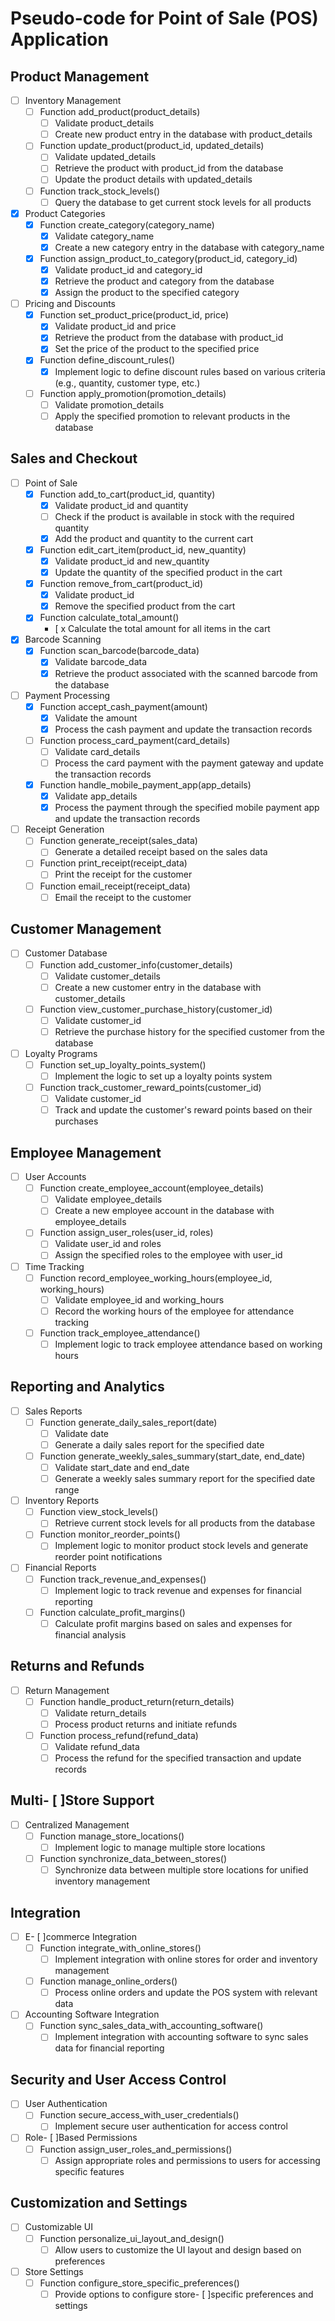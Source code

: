 # Pseudo-code for Point of Sale (POS) Application

## Product Management
- [ ] Inventory Management
    - [ ] Function add_product(product_details)
        - [ ] Validate product_details
        - [ ] Create new product entry in the database with product_details
    - [ ] Function update_product(product_id, updated_details)
        - [ ] Validate updated_details
        - [ ] Retrieve the product with product_id from the database
        - [ ] Update the product details with updated_details
    - [ ] Function track_stock_levels()
        - [ ] Query the database to get current stock levels for all products

- [x] Product Categories
    - [x] Function create_category(category_name)
        - [x] Validate category_name
        - [x] Create a new category entry in the database with category_name
    - [x] Function assign_product_to_category(product_id, category_id)
        - [x] Validate product_id and category_id
        - [x] Retrieve the product and category from the database
        - [x] Assign the product to the specified category

- [ ] Pricing and Discounts
    - [x] Function set_product_price(product_id, price)
        - [x] Validate product_id and price
        - [x] Retrieve the product from the database with product_id
        - [x] Set the price of the product to the specified price
    - [x] Function define_discount_rules()
        - [x] Implement logic to define discount rules based on various criteria (e.g., quantity, customer type, etc.)
    - [ ] Function apply_promotion(promotion_details)
        - [ ] Validate promotion_details
        - [ ] Apply the specified promotion to relevant products in the database

## Sales and Checkout
- [ ] Point of Sale
    - [x] Function add_to_cart(product_id, quantity)
        - [x] Validate product_id and quantity
        - [ ] Check if the product is available in stock with the required quantity
        - [x] Add the product and quantity to the current cart
    - [x] Function edit_cart_item(product_id, new_quantity)
        - [x] Validate product_id and new_quantity
        - [x] Update the quantity of the specified product in the cart
    - [x] Function remove_from_cart(product_id)
        - [x] Validate product_id
        - [x] Remove the specified product from the cart
    - [x] Function calculate_total_amount()
        - [ x Calculate the total amount for all items in the cart

- [x] Barcode Scanning
    - [x] Function scan_barcode(barcode_data)
        - [x] Validate barcode_data
        - [x] Retrieve the product associated with the scanned barcode from the database

- [ ] Payment Processing
    - [x] Function accept_cash_payment(amount)
        - [x] Validate the amount
        - [x] Process the cash payment and update the transaction records
    - [ ] Function process_card_payment(card_details)
        - [ ] Validate card_details
        - [ ] Process the card payment with the payment gateway and update the transaction records
    - [x] Function handle_mobile_payment_app(app_details)
        - [x] Validate app_details
        - [x] Process the payment through the specified mobile payment app and update the transaction records

- [ ] Receipt Generation
    - [ ] Function generate_receipt(sales_data)
        - [ ] Generate a detailed receipt based on the sales data
    - [ ] Function print_receipt(receipt_data)
        - [ ] Print the receipt for the customer
    - [ ] Function email_receipt(receipt_data)
        - [ ] Email the receipt to the customer

## Customer Management
- [ ] Customer Database
    - [ ] Function add_customer_info(customer_details)
        - [ ] Validate customer_details
        - [ ] Create a new customer entry in the database with customer_details
    - [ ] Function view_customer_purchase_history(customer_id)
        - [ ] Validate customer_id
        - [ ] Retrieve the purchase history for the specified customer from the database

- [ ] Loyalty Programs
    - [ ] Function set_up_loyalty_points_system()
        - [ ] Implement the logic to set up a loyalty points system
    - [ ] Function track_customer_reward_points(customer_id)
        - [ ] Validate customer_id
        - [ ] Track and update the customer's reward points based on their purchases

## Employee Management
- [ ] User Accounts
    - [ ] Function create_employee_account(employee_details)
        - [ ] Validate employee_details
        - [ ] Create a new employee account in the database with employee_details
    - [ ] Function assign_user_roles(user_id, roles)
        - [ ] Validate user_id and roles
        - [ ] Assign the specified roles to the employee with user_id

- [ ] Time Tracking
    - [ ] Function record_employee_working_hours(employee_id, working_hours)
        - [ ] Validate employee_id and working_hours
        - [ ] Record the working hours of the employee for attendance tracking
    - [ ] Function track_employee_attendance()
        - [ ] Implement logic to track employee attendance based on working hours

## Reporting and Analytics
- [ ] Sales Reports
    - [ ] Function generate_daily_sales_report(date)
        - [ ] Validate date
        - [ ] Generate a daily sales report for the specified date
    - [ ] Function generate_weekly_sales_summary(start_date, end_date)
        - [ ] Validate start_date and end_date
        - [ ] Generate a weekly sales summary report for the specified date range

- [ ] Inventory Reports
    - [ ] Function view_stock_levels()
        - [ ] Retrieve current stock levels for all products from the database
    - [ ] Function monitor_reorder_points()
        - [ ] Implement logic to monitor product stock levels and generate reorder point notifications

- [ ] Financial Reports
    - [ ] Function track_revenue_and_expenses()
        - [ ] Implement logic to track revenue and expenses for financial reporting
    - [ ] Function calculate_profit_margins()
        - [ ] Calculate profit margins based on sales and expenses for financial analysis

## Returns and Refunds
- [ ] Return Management
    - [ ] Function handle_product_return(return_details)
        - [ ] Validate return_details
        - [ ] Process product returns and initiate refunds
    - [ ] Function process_refund(refund_data)
        - [ ] Validate refund_data
        - [ ] Process the refund for the specified transaction and update records

## Multi- [ ]Store Support
- [ ] Centralized Management
    - [ ] Function manage_store_locations()
        - [ ] Implement logic to manage multiple store locations
    - [ ] Function synchronize_data_between_stores()
        - [ ] Synchronize data between multiple store locations for unified inventory management

## Integration
- [ ] E- [ ]commerce Integration
    - [ ] Function integrate_with_online_stores()
        - [ ] Implement integration with online stores for order and inventory management
    - [ ] Function manage_online_orders()
        - [ ] Process online orders and update the POS system with relevant data

- [ ] Accounting Software Integration
    - [ ] Function sync_sales_data_with_accounting_software()
        - [ ] Implement integration with accounting software to sync sales data for financial reporting

## Security and User Access Control
- [ ] User Authentication
    - [ ] Function secure_access_with_user_credentials()
        - [ ] Implement secure user authentication for access control

- [ ] Role- [ ]Based Permissions
    - [ ] Function assign_user_roles_and_permissions()
        - [ ] Assign appropriate roles and permissions to users for accessing specific features

## Customization and Settings
- [ ] Customizable UI
    - [ ] Function personalize_ui_layout_and_design()
        - [ ] Allow users to customize the UI layout and design based on preferences

- [ ] Store Settings
    - [ ] Function configure_store_specific_preferences()
        - [ ] Provide options to configure store- [ ]specific preferences and settings
